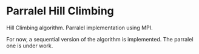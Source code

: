 # Parralel Hill Climbing
Hill Climbing algorithm. Parralel implementation using MPI.

For now, a sequential version of the algorithm is implemented. The parralel one is under work. 
